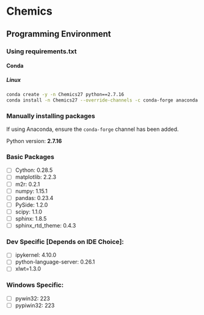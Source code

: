 # Chemics

## Programming Environment

### Using requirements.txt

#### Conda

##### Linux

```bash
conda create -y -n Chemics27 python==2.7.16
conda install -n Chemics27 --override-channels -c conda-forge anaconda --file requirements-linux64.txt
```

<!--
##### Windows

 TODO -->

### Manually installing packages

If using Anaconda, ensure the `conda-forge` channel has been added.

Python version: **2.7.16**

### Basic Packages
- [ ] Cython:  0.28.5
- [ ] matplotlib:  2.2.3
- [ ] m2r:  0.2.1
- [ ] numpy:  1.15.1
- [ ] pandas:  0.23.4
- [ ] PySide:  1.2.0
- [ ] scipy:  1.1.0
- [ ] sphinx:  1.8.5
- [ ] sphinx_rtd_theme: 0.4.3

### Dev Specific [Depends on IDE Choice]:
- [ ] ipykernel:  4.10.0
- [ ] python-language-server:  0.26.1
- [ ] xlwt=1.3.0

### Windows Specific:
- [ ] pywin32:  223
- [ ] pypiwin32:  223
